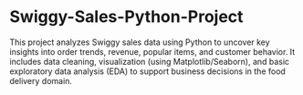 # Swiggy-Sales-Python-Project

This project analyzes Swiggy sales data using Python to uncover key insights into order trends, revenue, popular items, and customer behavior. It includes data cleaning, visualization (using Matplotlib/Seaborn), and basic exploratory data analysis (EDA) to support business decisions in the food delivery domain.
